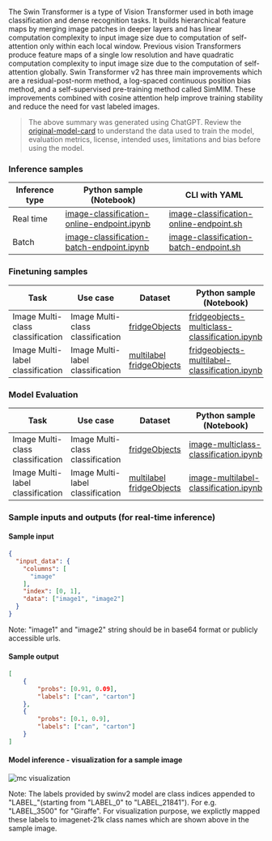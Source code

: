 The Swin Transformer is a type of Vision Transformer used in both image classification and dense recognition tasks. It builds hierarchical feature maps by merging image patches in deeper layers and has linear computation complexity to input image size due to computation of self-attention only within each local window. Previous vision Transformers produce feature maps of a single low resolution and have quadratic computation complexity to input image size due to the computation of self-attention globally. Swin Transformer v2 has three main improvements which are a residual-post-norm method, a log-spaced continuous position bias method, and a self-supervised pre-training method called SimMIM. These improvements combined with cosine attention help improve training stability and reduce the need for vast labeled images.

> The above summary was generated using ChatGPT. Review the <a href="https://huggingface.co/microsoft/swinv2-base-patch4-window12-192-22k" target="_blank">original-model-card</a> to understand the data used to train the model, evaluation metrics, license, intended uses, limitations and bias before using the model.

### Inference samples

Inference type|Python sample (Notebook)|CLI with YAML
|--|--|--|
Real time|<a href="https://aka.ms/azureml-infer-sdk-image-classification" target="_blank">image-classification-online-endpoint.ipynb</a>|<a href="https://aka.ms/azureml-infer-cli-image-classification" target="_blank">image-classification-online-endpoint.sh</a>
Batch |<a href="https://aka.ms/azureml-infer-batch-sdk-image-classification" target="_blank">image-classification-batch-endpoint.ipynb</a>|<a href="https://aka.ms/azureml-infer-batch-cli-image-classification" target="_blank">image-classification-batch-endpoint.sh</a>

### Finetuning samples

Task|Use case|Dataset|Python sample (Notebook)|CLI with YAML
|---|--|--|--|--|
Image Multi-class classification|Image Multi-class classification|[fridgeObjects](https://cvbp-secondary.z19.web.core.windows.net/datasets/image_classification/fridgeObjects.zip)|<a href="https://aka.ms/azureml-ft-sdk-image-mc-classification" target="_blank">fridgeobjects-multiclass-classification.ipynb</a>|<a href="https://aka.ms/azureml-ft-cli-image-mc-classification" target="_blank">fridgeobjects-multiclass-classification.sh</a>
Image Multi-label classification|Image Multi-label classification|[multilabel fridgeObjects](https://cvbp-secondary.z19.web.core.windows.net/datasets/image_classification/multilabelFridgeObjects.zip)|<a href="https://aka.ms/azureml-ft-sdk-image-ml-classification" target="_blank">fridgeobjects-multilabel-classification.ipynb</a>|<a href="https://aka.ms/azureml-ft-cli-image-ml-classification" target="_blank">fridgeobjects-multilabel-classification.sh</a>

### Model Evaluation

|Task|Use case|Dataset|Python sample (Notebook)|
|---|--|--|--|
|Image Multi-class classification|Image Multi-class classification|[fridgeObjects](https://cvbp-secondary.z19.web.core.windows.net/datasets/image_classification/fridgeObjects.zip)|<a href="https://aka.ms/azureml-evaluation-sdk-image-mc-classification" target="_blank">image-multiclass-classification.ipynb</a>|
|Image Multi-label classification|Image Multi-label classification|[multilabel fridgeObjects](https://cvbp-secondary.z19.web.core.windows.net/datasets/image_classification/multilabelFridgeObjects.zip)|<a href="https://aka.ms/azureml-evaluation-sdk-image-ml-classification" target="_blank">image-multilabel-classification.ipynb</a>|

### Sample inputs and outputs (for real-time inference)

#### Sample input

```json
{
  "input_data": {
    "columns": [
      "image"
    ],
    "index": [0, 1],
    "data": ["image1", "image2"]
  }
}
```

Note: "image1" and "image2" string should be in base64 format or publicly accessible urls.


#### Sample output

```json
[
    {
        "probs": [0.91, 0.09],
        "labels": ["can", "carton"]
    },
    {
        "probs": [0.1, 0.9],
        "labels": ["can", "carton"]
    }
]
```

#### Model inference - visualization for a sample image

<img src="https://automlcesdkdataresources.blob.core.windows.net/finetuning-image-models/images/Model_Result_Visualizations(Do_not_delete)/plot_microsoft-swinv2-base-patch4-window12-192-22k_MC_new.png" alt="mc visualization">

Note: The labels provided by swinv2 model are class indices appended to "LABEL_"(starting from "LABEL_0" to "LABEL_21841"). For e.g. "LABEL_3500" for "Giraffe". For visualization purpose, we explictly mapped these labels to imagenet-21k class names which are shown above in the sample image.